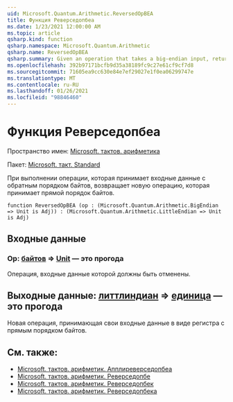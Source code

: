 ```yaml
---
uid: Microsoft.Quantum.Arithmetic.ReversedOpBEA
title: Функция Реверседопбеа
ms.date: 1/23/2021 12:00:00 AM
ms.topic: article
qsharp.kind: function
qsharp.namespace: Microsoft.Quantum.Arithmetic
qsharp.name: ReversedOpBEA
qsharp.summary: Given an operation that takes a big-endian input, returns a new operation that takes a little-endian input.
ms.openlocfilehash: 392b97171bcfb9d35a38189fc9c27e61cf9cf7d8
ms.sourcegitcommit: 71605ea9cc630e84e7ef29027e1f0ea06299747e
ms.translationtype: MT
ms.contentlocale: ru-RU
ms.lasthandoff: 01/26/2021
ms.locfileid: "98846460"
---
```

# <a name="reversedopbea-function"></a>Функция Реверседопбеа

Пространство имен: [Microsoft. тактов. арифметика](xref:Microsoft.Quantum.Arithmetic)

Пакет: [Microsoft. такт. Standard](https://nuget.org/packages/Microsoft.Quantum.Standard)


При выполнении операции, которая принимает входные данные с обратным порядком байтов, возвращает новую операцию, которая принимает прямой порядок байтов.

```qsharp
function ReversedOpBEA (op : (Microsoft.Quantum.Arithmetic.BigEndian => Unit is Adj)) : (Microsoft.Quantum.Arithmetic.LittleEndian => Unit is Adj)
```


## <a name="input"></a>Входные данные

### <a name="op--bigendian--unit--is-adj"></a>Op: [байтов](xref:Microsoft.Quantum.Arithmetic.BigEndian) => [Unit](xref:microsoft.quantum.lang-ref.unit)  — это прогода

Операция, входные данные которой должны быть отменены.



## <a name="output--littleendian--unit--is-adj"></a>Выходные данные: [литтлиндиан](xref:Microsoft.Quantum.Arithmetic.LittleEndian) => [единица](xref:microsoft.quantum.lang-ref.unit)  — это прогода

Новая операция, принимающая свои входные данные в виде регистра с прямым порядком байтов.

## <a name="see-also"></a>См. также:

- [Microsoft. тактов. арифметик. Апплиреверседопбеа](xref:Microsoft.Quantum.Arithmetic.ApplyReversedOpBEA)
- [Microsoft. тактов. арифметик. Реверседопбе](xref:Microsoft.Quantum.Arithmetic.ReversedOpBE)
- [Microsoft. тактов. арифметик. Реверседопбек](xref:Microsoft.Quantum.Arithmetic.ReversedOpBEC)
- [Microsoft. тактов. арифметик. Реверседопбека](xref:Microsoft.Quantum.Arithmetic.ReversedOpBECA)